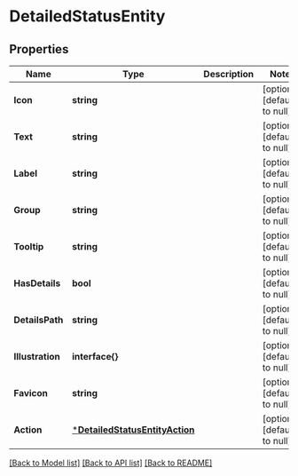# DetailedStatusEntity

## Properties
Name | Type | Description | Notes
------------ | ------------- | ------------- | -------------
**Icon** | **string** |  | [optional] [default to null]
**Text** | **string** |  | [optional] [default to null]
**Label** | **string** |  | [optional] [default to null]
**Group** | **string** |  | [optional] [default to null]
**Tooltip** | **string** |  | [optional] [default to null]
**HasDetails** | **bool** |  | [optional] [default to null]
**DetailsPath** | **string** |  | [optional] [default to null]
**Illustration** | **interface{}** |  | [optional] [default to null]
**Favicon** | **string** |  | [optional] [default to null]
**Action** | [***DetailedStatusEntityAction**](DetailedStatusEntity_action.md) |  | [optional] [default to null]

[[Back to Model list]](../README.md#documentation-for-models) [[Back to API list]](../README.md#documentation-for-api-endpoints) [[Back to README]](../README.md)


